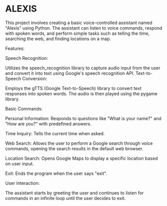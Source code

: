 # ALEXIS
This project involves creating a basic voice-controlled assistant named "Alexis" using Python. The assistant can listen to voice commands, respond with spoken words, and perform simple tasks such as telling the time, searching the web, and finding locations on a map.

Features:

Speech Recognition:

Utilizes the speech_recognition library to capture audio input from the user and convert it into text using Google's speech recognition API.
Text-to-Speech Conversion:

Employs the gTTS (Google Text-to-Speech) library to convert text responses into spoken words. The audio is then played using the pygame library.

Basic Commands:

Personal Information: Responds to questions like "What is your name?" and "How are you?" with predefined answers.

Time Inquiry: Tells the current time when asked.

Web Search: Allows the user to perform a Google search through voice commands, opening the search results in the default web browser.

Location Search: Opens Google Maps to display a specific location based on user input.

Exit: Ends the program when the user says "exit".

User Interaction:

The assistant starts by greeting the user and continues to listen for commands in an infinite loop until the user decides to exit.
